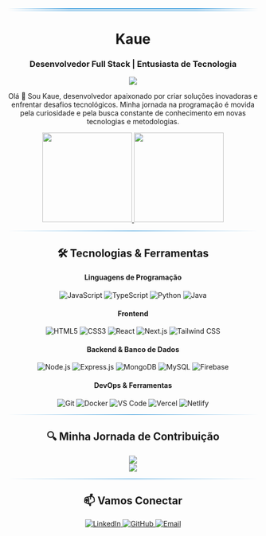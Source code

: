 <div align="center">
  <!-- Borda superior mais simples -->
  <div style="width:100%; height:2px; background: linear-gradient(90deg, transparent, #3498db 25%, #3498db 75%, transparent)"></div>
  <div style="width:100%; height:1px; background: linear-gradient(90deg, transparent, #3498db 25%, #3498db 75%, transparent); margin-top:3px;"></div>
  
  <h1 align="center">Kaue</h1>
  <h3 align="center">Desenvolvedor Full Stack | Entusiasta de Tecnologia</h3>
  
  <p align="center">
    <img src="https://readme-typing-svg.herokuapp.com?font=Fira+Code&size=22&duration=3000&pause=1000&color=3498DB&center=true&vCenter=true&width=440&lines=Desenvolvedor+Full+Stack;Apaixonado+por+Tecnologia;Sempre+Aprendendo" />
  </p>
</div>

<p align="center">
  Olá 👋 Sou Kaue, desenvolvedor apaixonado por criar soluções inovadoras e enfrentar desafios tecnológicos. Minha jornada na programação é movida pela curiosidade e pela busca constante de conhecimento em novas tecnologias e metodologias.
</p>

<div align="center">
  <a href="https://github.com/KaueSilva04">
    <img height="180em" src="https://github-readme-stats.vercel.app/api?username=KaueSilva04&show_icons=true&theme=transparent&hide_border=true&count_private=true&text_color=3498db&title_color=3498db&icon_color=3498db" />
    <img height="180em" src="https://github-readme-stats.vercel.app/api/top-langs/?username=KaueSilva04&layout=compact&theme=transparent&hide_border=true&text_color=3498db&title_color=3498db" />
  </a>
</div>

<hr style="border: 0; height: 1px; background: linear-gradient(to right, transparent, #3498db, transparent);">

<h2 align="center">🛠️ Tecnologias & Ferramentas</h2>

<div align="center">
  <h4>Linguagens de Programação</h4>
  <p>
    <img src="https://img.shields.io/badge/JavaScript-F7DF1E?style=flat-square&logo=javascript&logoColor=black" alt="JavaScript" />
    <img src="https://img.shields.io/badge/TypeScript-007ACC?style=flat-square&logo=typescript&logoColor=white" alt="TypeScript" />
    <img src="https://img.shields.io/badge/Python-3776AB?style=flat-square&logo=python&logoColor=white" alt="Python" />
    <img src="https://img.shields.io/badge/Java-ED8B00?style=flat-square&logo=java&logoColor=white" alt="Java" />
  </p>
  
  <h4>Frontend</h4>
  <p>
    <img src="https://img.shields.io/badge/HTML5-E34F26?style=flat-square&logo=html5&logoColor=white" alt="HTML5" />
    <img src="https://img.shields.io/badge/CSS3-1572B6?style=flat-square&logo=css3&logoColor=white" alt="CSS3" />
    <img src="https://img.shields.io/badge/React-20232A?style=flat-square&logo=react&logoColor=61DAFB" alt="React" />
    <img src="https://img.shields.io/badge/Next.js-000000?style=flat-square&logo=next.js&logoColor=white" alt="Next.js" />
    <img src="https://img.shields.io/badge/Tailwind_CSS-38B2AC?style=flat-square&logo=tailwind-css&logoColor=white" alt="Tailwind CSS" />
  </p>
  
  <h4>Backend & Banco de Dados</h4>
  <p>
    <img src="https://img.shields.io/badge/Node.js-43853D?style=flat-square&logo=node.js&logoColor=white" alt="Node.js" />
    <img src="https://img.shields.io/badge/Express.js-404D59?style=flat-square&logo=express&logoColor=white" alt="Express.js" />
    <img src="https://img.shields.io/badge/MongoDB-4EA94B?style=flat-square&logo=mongodb&logoColor=white" alt="MongoDB" />
    <img src="https://img.shields.io/badge/MySQL-4479A1?style=flat-square&logo=mysql&logoColor=white" alt="MySQL" />
    <img src="https://img.shields.io/badge/Firebase-FFCA28?style=flat-square&logo=firebase&logoColor=black" alt="Firebase" />
  </p>

  <h4>DevOps & Ferramentas</h4>
  <p>
    <img src="https://img.shields.io/badge/Git-F05032?style=flat-square&logo=git&logoColor=white" alt="Git" />
    <img src="https://img.shields.io/badge/Docker-2496ED?style=flat-square&logo=docker&logoColor=white" alt="Docker" />
    <img src="https://img.shields.io/badge/VS_Code-007ACC?style=flat-square&logo=visual-studio-code&logoColor=white" alt="VS Code" />
    <img src="https://img.shields.io/badge/Vercel-000000?style=flat-square&logo=vercel&logoColor=white" alt="Vercel" />
    <img src="https://img.shields.io/badge/Netlify-00C7B7?style=flat-square&logo=netlify&logoColor=white" alt="Netlify" />
  </p>
</div>

<hr style="border: 0; height: 1px; background: linear-gradient(to right, transparent, #3498db, transparent);">

<h2 align="center">🔍 Minha Jornada de Contribuição</h2>

<div align="center">
  <img src="https://github-readme-streak-stats.herokuapp.com/?user=KaueSilva04&theme=transparent&hide_border=true&stroke=3498db&ring=3498db&fire=3498db&currStreakNum=3498db&sideNums=3498db&currStreakLabel=3498db&sideLabels=3498db&dates=3498db" />
</div>

<div align="center">
  <img src="https://github-profile-trophy.vercel.app/?username=KaueSilva04&theme=nord&no-frame=true&margin-w=10&column=6" />
</div>

<hr style="border: 0; height: 1px; background: linear-gradient(to right, transparent, #3498db, transparent);">

<h2 align="center">📫 Vamos Conectar</h2>

<div align="center">
  <a href="https://www.linkedin.com/in/seu-perfil/" target="_blank">
    <img src="https://img.shields.io/badge/LinkedIn-0077B5?style=for-the-badge&logo=linkedin&logoColor=white" alt="LinkedIn" />
  </a>
  <a href="https://github.com/KaueSilva04" target="_blank">
    <img src="https://img.shields.io/badge/GitHub-100000?style=for-the-badge&logo=github&logoColor=white" alt="GitHub" />
  </a>
  <a href="mailto:seu-email@exemplo.com" target="_blank">
    <img src="https://img.shields.io/badge/Email-D14836?style=for-the-badge&logo=gmail&logoColor=white" alt="Email" />
  </a>
</div>

<div align="center">
  <p align="center">
    <img src
